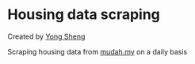 # Housing data scraping
Created by [Yong Sheng](https://tanyongsheng.net)

Scraping housing data from [mudah.my](https://www.mudah.my/) on a daily basis
